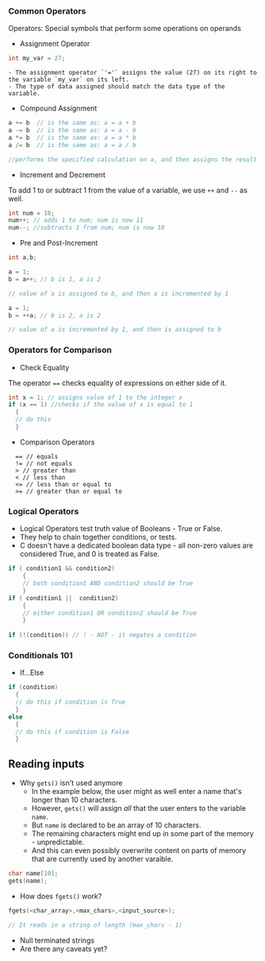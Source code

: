 ### Common Operators
Operators: Special symbols that perform some operations on operands
- Assignment Operator 
```c
int my_var = 27;
```
    - The assignment operator `'='` assigns the value (27) on its right to the variable `my_var` on its left.
    - The type of data assigned should match the data type of the variable.
- Compound Assignment 

```c
a += b  // is the same as: a = a + b
a -= b  // is the same as: a = a - b
a *= b  // is the same as: a = a * b
a /= b  // is the same as: a = a / b

//performs the specified calculation on a, and then assigns the result of the calculation to a.

```
- Increment and Decrement

To add 1 to or subtract 1 from the value of a variable, we use `++` and `--` as well.
```c
int num = 10;
num++; // adds 1 to num; num is now 11
num--; //subtracts 1 from num; num is now 10
```
- Pre and Post-Increment
```c
int a,b;

a = 1;
b = a++; // b is 1, a is 2

// value of a is assigned to b, and then a is incremented by 1

a = 1;
b = ++a; // b is 2, a is 2

// value of a is incremented by 1, and then is assigned to b
```

### Operators for Comparison
- Check Equality

The operator `==` checks equality of expressions on either side of it.
```c
int x = 1; // assigns value of 1 to the integer x
if (x == 1) //checks if the value of x is equal to 1
  {
  // do this
  }

```

- Comparison Operators
```
  == // equals
  != // not equals
  > // greater than
  < // less than
  <= // less than or equal to
  >= // greater than or equal to
```


### Logical Operators

- Logical Operators test truth value of Booleans - True or False.
- They help to chain together conditions, or tests.
- C doesn't have a dedicated boolean data type - all non-zero values are considered True, and 0 is treated as False. 

```c
if ( condition1 && condition2)
    {
    // both condition1 AND condition2 should be True
    }
if ( condition1 ||  condition2)
    {
    // either condition1 OR condition2 should be True
    }
    
if (!(condition)) // ! - NOT - it negates a condition
```

### Conditionals 101
- If...Else
```c
if (condition)
  {
  // do this if condition is True
  }
else
  {
  // do this if condition is False
  }

```
## Reading inputs
- Why `gets()` isn't used anymore
    - In the example below, the user might as well enter a name that's longer than 10 characters.
    - However, `gets()` will assign *all* that the user enters to the variable `name`.
    - But `name` is declared to be an array of 10 characters.
    - The remaining characters might end up in some part of the memory - unpredictable.
    - And this can even possibly overwrite content on parts of memory that are currently used by another varaible.
```c
char name[10];
gets(name);
```

- How does `fgets()` work?
```c
fgets(<char_array>,<max_chars>,<input_source>);

// It reads in a string of length (max_chars - 1)
```
- Null terminated strings
- Are there any caveats yet?

